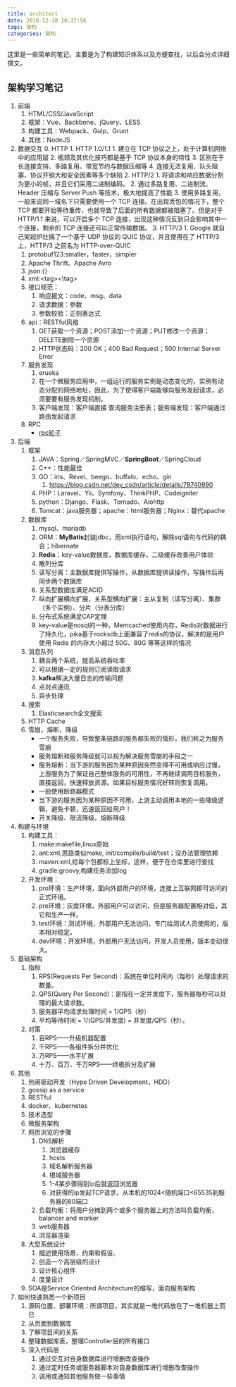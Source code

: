 ```yaml
---
title: architect
date: 2018-12-10 16:37:56
tags: 架构
categories: 架构
---
```

这里是一些简单的笔记，主要是为了构建知识体系以及方便查找，以后会分点详细撰文。

<!-- more -->

## 架构学习笔记

1. 前端
	1. HTML/CSS/JavaScript
	2. 框架：Vue、Backbone、jQuery、LESS
	3. 构建工具：Webpack、Gulp、Grunt
	4. 其他：NodeJS
2. 数据交互
    0. HTTP
        1. HTTP 1.0/1.1
            1. 建立在 TCP 协议之上，处于计算机网络中的应用层
            2. 瓶颈及其优化技巧都是基于 TCP 协议本身的特性
            3. 区别在于长连接支持、多路复用、带宽节约与数据压缩等
            4. 连接无法复用、队头阻塞、协议开销大和安全因素等多个缺陷
        2. HTTP/2
            1. 将请求和响应数据分割为更小的帧，并且它们采用二进制编码。
            2. 通过多路复用、二进制流、Header 压缩与 Server Push 等技术，极大地提高了性能
            3. 使用多路复用，一般来说同一域名下只需要使用一个 TCP 连接。在出现丢包的情况下，整个 TCP 都要开始等待重传，也就导致了后面的所有数据都被阻塞了。但是对于 HTTP/1.1 来说，可以开启多个 TCP 连接，出现这种情况反到只会影响其中一个连接，剩余的 TCP 连接还可以正常传输数据。
        3. HTTP/3
            1. Google 就自己架起炉灶搞了一个基于 UDP 协议的 QUIC 协议，并且使用在了 HTTP/3 上，HTTP/3 之前名为 HTTP-over-QUIC
	1. protobuf123:smaller，faster，simpler
	2. Apache Thrift、Apache Avro
	1. json:{}
	2. xml:<tag\><\tag>
	3. 接口规范：
		1. 响应报文：code、msg、data
		2. 请求数据：参数
		3. 参数校验：正则表达式
	4. api：RESTful风格
		1. GET获取一个资源；POST添加一个资源；PUT修改一个资源；DELETE删除一个资源
		2. HTTP状态码：200 OK；400 Bad Request；500 Internal Server Error
	3. 服务发现
		1. erueka
		1. 在一个微服务应用中，一组运行的服务实例是动态变化的，实例有动态分配的网络地址，因此，为了使得客户端能够向服务发起请求，必须要要有服务发现机制。
		2. 客户端发现：客户端直接	查询服务注册表；服务端发现：客户端通过路由发起请求
	4. RPC
	    - [rpc轮子](http://www.buildupchao.cn/2019/02/01/%E8%AE%BE%E8%AE%A1%E4%B8%80%E4%B8%AA%E5%88%86%E5%B8%83%E5%BC%8FRPC%E6%A1%86%E6%9E%B6/?hmsr=toutiao.io&utm_medium=toutiao.io&utm_source=toutiao.io)
3. 后端
	1. 框架
		1. JAVA：Spring／SpringMVC／**SpringBoot**／SpringCloud
		2. C++：性能最佳
		3. GO：iris、Revel、beego、buffalo、echo、gin
			1. https://blog.csdn.net/dev_csdn/article/details/78740990
		4. PHP：Laravel、Yii、Symfony、ThinkPHP、Codeigniter
		5. python：Django、Flask、Tornado、Aiohttp
		6. Tomcat：java服务器；apache：html服务器；Nginx：替代apache
	2. 数据库
		1. mysql、mariadb
		2. ORM：**MyBatis**封装jdbc，用xml执行语句，解除sql语句与代码的耦合；hibernate
		3. **Redis**：key-value数据库，数据库缓存，二级缓存改善用户体验
		4. 散列分库
		5. 读写分离：主数据库提供写操作，从数据库提供读操作，写操作后再同步两个数据库
		6. 关系型数据库满足ACID
		7. 纵向扩展横向扩展，关系型横向扩展：主从复制（读写分离）、集群（多个实例）、分片（分表分库）
		8. 分布式系统满足CAP定理
		9. key-value是nosql的一种，Memcached使用内存，Redis对数据进行了持久化，pika基于rocksdb上面兼容了redis的协议，解决的是用户使用 Redis 的内存大小超过 50G、80G 等等这样的情况
	4. 消息队列
		1. 耦合两个系统，提高系统吞吐率
		2. 可以根据一定的规则订阅读取请求
		3. **kafka**解决大量日志的传输问题
		4. 点对点通讯
		5. 异步处理
	6. 搜索
		1. Elasticsearch全文搜索
	7. HTTP Cache
	8. 雪崩，熔断，降级
	    - 一个服务失败，导致整条链路的服务都失败的情形，我们称之为服务雪崩
	    - 服务熔断和服务降级就可以视为解决服务雪崩的手段之一
	    - 服务熔断：当下游的服务因为某种原因突然变得不可用或响应过慢，上游服务为了保证自己整体服务的可用性，不再继续调用目标服务，直接返回，快速释放资源。如果目标服务情况好转则恢复调用。
	    - 一般使用断路器模式
	    - 当下游的服务因为某种原因不可用，上游主动调用本地的一些降级逻辑，避免卡顿，迅速返回给用户！
	    - 开关降级、限流降级、熔断降级
4. 构建与环境
	1. 构建工具：
		1. make:makefile,linux原始
		2. ant:xml,思路类似make, init/compile/build/test；没办法管理依赖
		3. maven:xml,给每个包都标上坐标，这样，便于在仓库里进行查找
		4. gradle:groovy,构建任务添加log
    2. 开发环境：
        1. pro环境：生产环境，面向外部用户的环境，连接上互联网即可访问的正式环境。
        2. pre环境：灰度环境，外部用户可以访问，但是服务器配置相对低，其它和生产一样。
        3. test环境：测试环境，外部用户无法访问，专门给测试人员使用的，版本相对稳定。
        4. dev环境：开发环境，外部用户无法访问，开发人员使用，版本变动很大。
5. 基础架构
    1. 指标
        1. RPS(Requests Per Second)：系统在单位时间内（每秒）处理请求的数量。  
        2. QPS(Query Per Second)：是指在一定并发度下，服务器每秒可以处理的最大请求数。
        3. 服务器平均请求处理时间 = 1/QPS（秒）
        4. 平均等待时间 = 1/(QPS/并发度) = 并发度/QPS（秒）。
    2. 对策
        1. 百RPS——升级机器配置
        2. 千RPS——各组件拆分并优化
        3. 万RPS——水平扩展
        4. 十万、百万、千万RPS——终极拆分及扩展
6. 其他
	1. 热闹驱动开发（Hype Driven Development，HDD）
	2. gossip as a service
	3. RESTful
	4. docker、kubernetes
	5. 技术选型	
	6. 微服务架构
	7. 网页浏览的步骤
		1. DNS解析
			1. 浏览器缓存
			2. hosts
			3. 域名解析服务器
			4. 根域服务器
			5. 1-4某步骤得到ip后就返回浏览器
			6. 对获得的ip发起TCP请求，从本机的1024<随机端口<65535到服务器的80端口
		2. 负载均衡：将用户分摊到两个或多个服务器上的方法叫负载均衡，balancer and worker
		3. web服务器
		4. 浏览器渲染
	5. 大型系统设计
		1. 描述使用场景、约束和假设、
		2. 创造一个高层级的设计
		3. 设计核心组件
		4. 度量设计
	5. SOA是Service Oriented Architecture的缩写，面向服务架构
7. 如何快速熟悉一个新项目
    1. 源码位置、部署环境：所谓项目，其实就是一堆代码放在了一堆机器上而已
    2. 从页面到数据库
    3. 了解项目间的关系
    4. 整理数据库表，整理Controller层的所有接口
    5. 深入代码层
        1. 通过交互对自身数据库进行增删改查操作
        2. 通过定时任务或服务器脚本对自身数据库进行增删改查操作
        3. 调用或通知其他服务做一些事情
